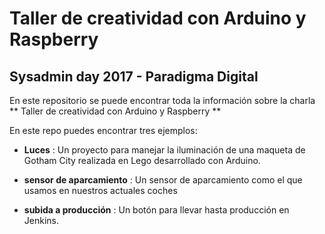 # Taller de creatividad con Arduino y Raspberry
## Sysadmin day 2017 - Paradigma Digital

En este repositorio se puede encontrar toda la información sobre la charla ** Taller de creatividad con Arduino y Raspberry **

En este repo puedes encontrar tres ejemplos:
* **Luces** : Un proyecto para manejar la iluminación de una maqueta de Gotham City realizada en Lego desarrollado con Arduino.

* **sensor de aparcamiento** : Un sensor de aparcamiento como el que usamos en nuestros actuales coches

* **subida a producción** : Un botón para llevar hasta producción en Jenkins.
